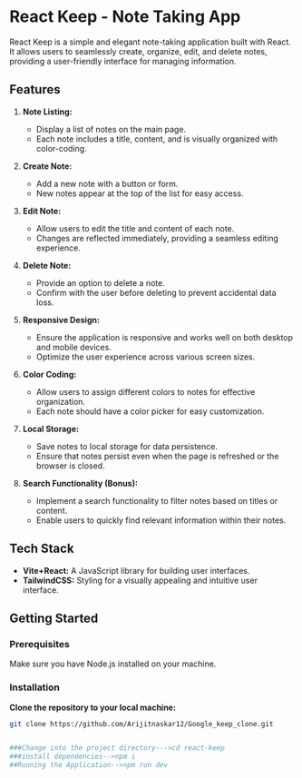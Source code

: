 # React Keep - Note Taking App

React Keep is a simple and elegant note-taking application built with React. It allows users to seamlessly create, organize, edit, and delete notes, providing a user-friendly interface for managing information.

## Features

1. **Note Listing:**
   - Display a list of notes on the main page.
   - Each note includes a title, content, and is visually organized with color-coding.

2. **Create Note:**
   - Add a new note with a button or form.
   - New notes appear at the top of the list for easy access.

3. **Edit Note:**
   - Allow users to edit the title and content of each note.
   - Changes are reflected immediately, providing a seamless editing experience.

4. **Delete Note:**
   - Provide an option to delete a note.
   - Confirm with the user before deleting to prevent accidental data loss.

5. **Responsive Design:**
   - Ensure the application is responsive and works well on both desktop and mobile devices.
   - Optimize the user experience across various screen sizes.

6. **Color Coding:**
   - Allow users to assign different colors to notes for effective organization.
   - Each note should have a color picker for easy customization.

7. **Local Storage:**
   - Save notes to local storage for data persistence.
   - Ensure that notes persist even when the page is refreshed or the browser is closed.

8. **Search Functionality (Bonus):**
   - Implement a search functionality to filter notes based on titles or content.
   - Enable users to quickly find relevant information within their notes.

## Tech Stack

- **Vite+React:** A JavaScript library for building user interfaces.
- **TailwindCSS:** Styling for a visually appealing and intuitive user interface.

## Getting Started

### Prerequisites

Make sure you have Node.js installed on your machine.

### Installation

 **Clone the repository to your local machine:**

   ```bash
   git clone https://github.com/Arijitnaskar12/Google_keep_clone.git

   
###Change into the project directory--->cd react-keep
###install dependencies-->npm i
##Running the Application-->npm run dev 

